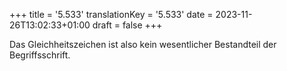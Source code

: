 +++
title = '5.533'
translationKey = '5.533'
date = 2023-11-26T13:02:33+01:00
draft = false
+++

Das Gleichheitszeichen ist also kein wesentlicher Bestandteil der Begriffsschrift.
